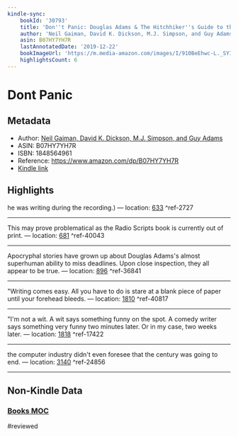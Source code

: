 ```yaml
---
kindle-sync:
    bookId: '30793'
    title: 'Don''t Panic: Douglas Adams & The Hitchhiker''s Guide to the Galaxy'
    author: 'Neil Gaiman, David K. Dickson, M.J. Simpson, and Guy Adams'
    asin: B07HY7YH7R
    lastAnnotatedDate: '2019-12-22'
    bookImageUrl: 'https://m.media-amazon.com/images/I/910BeEhwc-L._SY160.jpg'
    highlightsCount: 6
---
```


# Dont Panic

## Metadata

-   Author: [Neil Gaiman, David K. Dickson, M.J. Simpson, and Guy Adams](https://www.amazon.comundefined)
-   ASIN: B07HY7YH7R
-   ISBN: 1848564961
-   Reference: https://www.amazon.com/dp/B07HY7YH7R
-   [Kindle link](kindle://book?action=open&asin=B07HY7YH7R)

## Highlights

he was writing during the recording.) — location: [633](kindle://book?action=open&asin=B07HY7YH7R&location=633) ^ref-2727

---

This may prove problematical as the Radio Scripts book is currently out of print. — location: [681](kindle://book?action=open&asin=B07HY7YH7R&location=681) ^ref-40043

---

Apocryphal stories have grown up about Douglas Adams's almost superhuman ability to miss deadlines. Upon close inspection, they all appear to be true. — location: [896](kindle://book?action=open&asin=B07HY7YH7R&location=896) ^ref-36841

---

"Writing comes easy. All you have to do is stare at a blank piece of paper until your forehead bleeds. — location: [1810](kindle://book?action=open&asin=B07HY7YH7R&location=1810) ^ref-40817

---

"I'm not a wit. A wit says something funny on the spot. A comedy writer says something very funny two minutes later. Or in my case, two weeks later. — location: [1818](kindle://book?action=open&asin=B07HY7YH7R&location=1818) ^ref-17422

---

the computer industry didn't even foresee that the century was going to end. — location: [3140](kindle://book?action=open&asin=B07HY7YH7R&location=3140) ^ref-24856

---

## Non-Kindle Data

### [Books MOC](Books%20MOC.md)
#reviewed